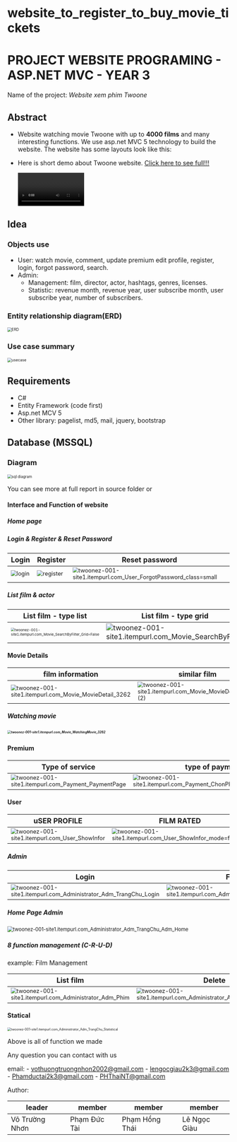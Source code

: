 
# website_to_register_to_buy_movie_tickets
# PROJECT WEBSITE PROGRAMING - ASP.NET MVC - YEAR 3

Name of the project: *Website xem phim Twoone*

## Abstract
- Website watching movie Twoone with up to **4000 films** and many interesting functions. We use asp.net MVC 5 technology to build the website. 
  The website has some layouts look like this:

- Here is short demo about Twoone website. [Click here to see full!!!](https://www.youtube.com/watch?v=pwxriq0qSIQ)

  <video src="source\short demo.mp4" style="zoom:50%;"></video>
## Idea

### Objects use

- User: watch movie, comment, update premium edit profile, register, login, forgot password, search.
- Admin: 
    - Management: film, director, actor, hashtags, genres, licenses.
    - Statistic: revenue month, revenue year, user subscribe month, user subscribe year, number of subscribers.

### Entity relationship diagram(ERD)

<img src="website_to_register_to_buy_movie_tickets\source\ERD.png" style="zoom:60%;" alt ="ERD"/>

### Use case summary

<img src="website_to_register_to_buy_movie_tickets\source\Usecasetq.png" style="zoom:60%" alt="usecase" />

## Requirements
- C# 
- Entity Framework (code first)
- Asp.net MCV 5
- Other library: pagelist, md5, mail, jquery, bootstrap
## Database (MSSQL)

### Diagram

<img src="website_to_register_to_buy_movie_tickets\source\sql.png" style="zoom:60%;" alt="sql diagram"/>

You can see more at full report in source folder or 

[**Click here!!!**]: source/fullreport.pdf	"Click here!!!"



#### Interface and Function of website

##### Home page

##### Login & Register & Reset Password

| Login                                                        | Register                                                     | Reset password                                               |
| ------------------------------------------------------------ | ------------------------------------------------------------ | ------------------------------------------------------------ |
| <img src="website_to_register_to_buy_movie_tickets\source\login.png" alt="login" style="zoom:80%;" /> | <img src="website_to_register_to_buy_movie_tickets\source\register.png" alt="register" style="zoom:80%;" /> | <img src="website_to_register_to_buy_movie_tickets\source\twoonez-001-site1.itempurl.com_User_ForgotPassword_class=small.png" alt="twoonez-001-site1.itempurl.com_User_ForgotPassword_class=small" style="zoom:80%;" /> |

##### List film & actor

| List film - type list                                                                                                                                                          | List film - type grid                                                                                                                   | List actor                                                                                                                    |
|--------------------------------------------------------------------------------------------------------------------------------------------------------------------------------|-----------------------------------------------------------------------------------------------------------------------------------------|-------------------------------------------------------------------------------------------------------------------------------|
| <img src="website_to_register_to_buy_movie_tickets\source\twoonez-001-site1.itempurl.com_Movie_SearchByFilter_Grid=False.png" alt="twoonez-001-site1.itempurl.com_Movie_SearchByFilter_Grid=False" style="zoom:50%;" /> | <img src="website_to_register_to_buy_movie_tickets\source\twoonez-001-site1.itempurl.com_Movie_SearchByFilter.png" alt="twoonez-001-site1.itempurl.com_Movie_SearchByFilter"  /> | <img src="website_to_register_to_buy_movie_tickets\source\twoonez-001-site1.itempurl.com_Movie_ActorGrid.png" alt="twoonez-001-site1.itempurl.com_Movie_ActorGrid"  /> |

#### Movie Details

| film information                                             | similar film                                                 |
| ------------------------------------------------------------ | ------------------------------------------------------------ |
| <img src="website_to_register_to_buy_movie_tickets\source\twoonez-001-site1.itempurl.com_Movie_MovieDetail_3262.png" alt="twoonez-001-site1.itempurl.com_Movie_MovieDetail_3262" style="zoom:80%;" /> | <img src="website_to_register_to_buy_movie_tickets\source\twoonez-001-site1.itempurl.com_Movie_MovieDetail_3262 (2).png" alt="twoonez-001-site1.itempurl.com_Movie_MovieDetail_3262 (2)" style="zoom:80%;" /> |

##### Watching movie

##### <img src="website_to_register_to_buy_movie_tickets\source\twoonez-001-site1.itempurl.com_Movie_WatchingMovie_3262.png" alt="twoonez-001-site1.itempurl.com_Movie_WatchingMovie_3262" style="zoom: 50%;" />

#### Premium

| Type of service                                              | type of payment                                              |
| ------------------------------------------------------------ | ------------------------------------------------------------ |
| <img src="website_to_register_to_buy_movie_tickets\source\twoonez-001-site1.itempurl.com_Payment_PaymentPage.png" alt="twoonez-001-site1.itempurl.com_Payment_PaymentPage" style="zoom:80%;" /> | <img src="website_to_register_to_buy_movie_tickets\source\twoonez-001-site1.itempurl.com_Payment_ChonPhuongThucThanhToan_1.png" alt="twoonez-001-site1.itempurl.com_Payment_ChonPhuongThucThanhToan_1" style="zoom:80%;" /> |


#### User

| uSER PROFILE                                                 | FILM RATED                                                   | CHANGE PASS                                                  |
| ------------------------------------------------------------ | ------------------------------------------------------------ | ------------------------------------------------------------ |
| <img src="website_to_register_to_buy_movie_tickets\source\twoonez-001-site1.itempurl.com_User_ShowInfor.png" alt="twoonez-001-site1.itempurl.com_User_ShowInfor" style="zoom:80%;" /> | <img src="website_to_register_to_buy_movie_tickets\source\twoonez-001-site1.itempurl.com_User_ShowInfor_mode=favorite.png" alt="twoonez-001-site1.itempurl.com_User_ShowInfor_mode=favorite" style="zoom:80%;" /> | <img src="website_to_register_to_buy_movie_tickets\source\twoonez-001-site1.itempurl.com_User_ShowInfor_mode=changepass.png" alt="twoonez-001-site1.itempurl.com_User_ShowInfor_mode=changepass" style="zoom:80%;" /> |

##### Admin

| Login                                                        | Forget password                                              |
| ------------------------------------------------------------ | ------------------------------------------------------------ |
| <img src="website_to_register_to_buy_movie_tickets\source\twoonez-001-site1.itempurl.com_Administrator_Adm_TrangChu_Login.png" alt="twoonez-001-site1.itempurl.com_Administrator_Adm_TrangChu_Login" style="zoom:80%;" /> | <img src="website_to_register_to_buy_movie_tickets\source\twoonez-001-site1.itempurl.com_Administrator_Adm_TrangChu_ForgotPassword.png" alt="twoonez-001-site1.itempurl.com_Administrator_Adm_TrangChu_ForgotPassword" style="zoom:80%;" /> |

##### Home Page Admin

<img src="website_to_register_to_buy_movie_tickets\source\twoonez-001-site1.itempurl.com_Administrator_Adm_TrangChu_Adm_Home.png" alt="twoonez-001-site1.itempurl.com_Administrator_Adm_TrangChu_Adm_Home" style="zoom:80%;" />

##### 8 function management (C-R-U-D)

example: Film Management

| List film                                                    | Delete                                                       | Create                                                       | Edit                                                         |
| ------------------------------------------------------------ | ------------------------------------------------------------ | ------------------------------------------------------------ | ------------------------------------------------------------ |
| <img src="website_to_register_to_buy_movie_tickets\source\twoonez-001-site1.itempurl.com_Administrator_Adm_Phim.png" alt="twoonez-001-site1.itempurl.com_Administrator_Adm_Phim" style="zoom:80%;" /> | <img src="website_to_register_to_buy_movie_tickets\source\twoonez-001-site1.itempurl.com_Administrator_Adm_Phim_Delete_3262.png" alt="twoonez-001-site1.itempurl.com_Administrator_Adm_Phim_Delete_3262" style="zoom:80%;" /> | <img src="website_to_register_to_buy_movie_tickets\source\twoonez-001-site1.itempurl.com_Administrator_Adm_Phim_Create.png" alt="twoonez-001-site1.itempurl.com_Administrator_Adm_Phim_Create" style="zoom:80%;" /> | <img src="website_to_register_to_buy_movie_tickets\source\twoonez-001-site1.itempurl.com_Administrator_Adm_Phim_Edit_3262.png" alt="twoonez-001-site1.itempurl.com_Administrator_Adm_Phim_Edit_3262" style="zoom:80%;" /> |

#### Statical

<img src="website_to_register_to_buy_movie_tickets\source\twoonez-001-site1.itempurl.com_Administrator_Adm_TrangChu_Statistical.png" alt="twoonez-001-site1.itempurl.com_Administrator_Adm_TrangChu_Statistical" style="zoom:50%;" />

Above is all of function we made

Any question you can contact with us

email:
        - vothuongtruongnhon2002@gmail.com
        - lengocgiau2k3@gmail.com
        - Phamductai2k3@gmail.com
        - PHThaiNT@gmail.com

Author:

| leader                | member       | member         | member         |
|-----------------------|--------------|----------------|----------------|
| Võ Trường Nhơn        | Phạm Đức Tài | Phạm Hồng Thái | Lê Ngọc Giàu   |
